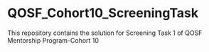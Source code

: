 # QOSF_Cohort10_ScreeningTask
This repository contains the solution for Screening Task 1 of QOSF Mentorship Program-Cohort 10
